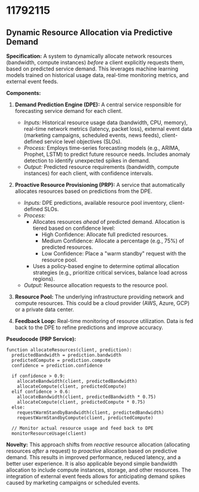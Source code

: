 # 11792115

## Dynamic Resource Allocation via Predictive Demand

**Specification:** A system to dynamically allocate network resources (bandwidth, compute instances) *before* a client explicitly requests them, based on predicted service demand. This leverages machine learning models trained on historical usage data, real-time monitoring metrics, and external event feeds.

**Components:**

1.  **Demand Prediction Engine (DPE):**  A central service responsible for forecasting service demand for each client.
    *   *Inputs:* Historical resource usage data (bandwidth, CPU, memory), real-time network metrics (latency, packet loss), external event data (marketing campaigns, scheduled events, news feeds), client-defined service level objectives (SLOs).
    *   *Process:*  Employs time-series forecasting models (e.g., ARIMA, Prophet, LSTM) to predict future resource needs.  Includes anomaly detection to identify unexpected spikes in demand.
    *   *Output:*  Predicted resource requirements (bandwidth, compute instances) for each client, with confidence intervals.

2.  **Proactive Resource Provisioning (PRP):** A service that automatically allocates resources based on predictions from the DPE.
    *   *Inputs:* DPE predictions, available resource pool inventory, client-defined SLOs.
    *   *Process:*
        *   Allocates resources *ahead* of predicted demand. Allocation is tiered based on confidence level:
            *   High Confidence:  Allocate full predicted resources.
            *   Medium Confidence: Allocate a percentage (e.g., 75%) of predicted resources.
            *   Low Confidence:  Place a "warm standby" request with the resource pool.
        *   Uses a policy-based engine to determine optimal allocation strategies (e.g., prioritize critical services, balance load across regions).
    *   *Output:*  Resource allocation requests to the resource pool.

3.  **Resource Pool:**  The underlying infrastructure providing network and compute resources. This could be a cloud provider (AWS, Azure, GCP) or a private data center.

4.  **Feedback Loop:**  Real-time monitoring of resource utilization.  Data is fed back to the DPE to refine predictions and improve accuracy.

**Pseudocode (PRP Service):**

```
function allocateResources(client, prediction):
  predictedBandwidth = prediction.bandwidth
  predictedCompute = prediction.compute
  confidence = prediction.confidence

  if confidence > 0.9:
    allocateBandwidth(client, predictedBandwidth)
    allocateCompute(client, predictedCompute)
  elif confidence > 0.6:
    allocateBandwidth(client, predictedBandwidth * 0.75)
    allocateCompute(client, predictedCompute * 0.75)
  else:
    requestWarmStandbyBandwidth(client, predictedBandwidth)
    requestWarmStandbyCompute(client, predictedCompute)

  // Monitor actual resource usage and feed back to DPE
  monitorResourceUsage(client)
```

**Novelty:** This approach shifts from *reactive* resource allocation (allocating resources *after* a request) to *proactive* allocation based on predictive demand. This results in improved performance, reduced latency, and a better user experience. It is also applicable beyond simple bandwidth allocation to include compute instances, storage, and other resources. The integration of external event feeds allows for anticipating demand spikes caused by marketing campaigns or scheduled events.